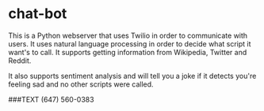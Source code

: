 # chat-bot

This is a Python webserver that uses Twilio in order to communicate with users. It uses natural language processing in order to decide what script it want's to call. It supports getting information from Wikipedia, Twitter and Reddit. 

It also supports sentiment analysis and will tell you a joke if it detects you're feeling sad and no other scripts were called.


###TEXT (647) 560-0383

